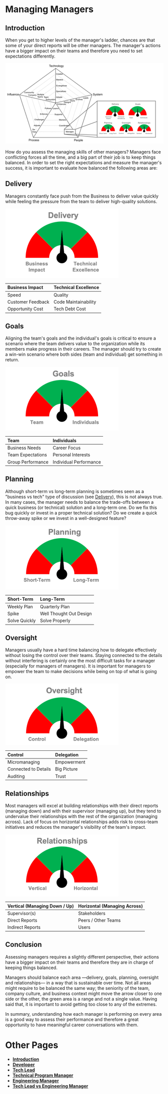 # Managing Managers

## Introduction

When you get to higher levels of the manager's ladder, chances are that some of your direct reports will be other managers. 
The manager's actions have a bigger impact on their teams and therefore you need to set expectations differently.

<picture>
  <source media="(prefers-color-scheme: dark)" srcset="https://raw.githubusercontent.com/nguyenanhung/engineering-roadmap-docs/main/charts/dashboard-dark.png">
  <source media="(prefers-color-scheme: light)" srcset="https://raw.githubusercontent.com/nguyenanhung/engineering-roadmap-docs/main/charts/dashboard.png">
  <img alt="Dashboard" src="/charts/dashboard.png">
</picture>

How do you assess the managing skills of other managers?
Managers face conflicting forces all the time, and a big part of their job is to keep things balanced.
In order to set the right expectations and measure the manager's success, it is important to evaluate how balanced the following areas are:


## Delivery

Managers constantly face push from the Business to deliver value quickly while feeling the pressure from the team to deliver high-quality solutions.

![Delivery](/charts/dashboard-delivery.png)

| Business Impact   | Technical Excellence |
|:------------------|:---------------------|
| Speed             | Quality              |
| Customer Feedback | Code Maintainability |
| Opportunity Cost  | Tech Debt Cost       |


## Goals

Aligning the team's goals and the individual's goals is critical to ensure a scenario where the team delivers value to the organization while its members make progress in their careers. The manager should try to create a win-win scenario where both sides (team and individual) get something in return.

![Goals](/charts/dashboard-goals.png)

| Team              | Individuals            |
|:------------------|:-----------------------|
| Business Needs    | Career Focus           |
| Team Expectations | Personal Interests     |
| Group Performance | Individual Performance |


## Planning

Although short-term vs long-term planning is sometimes seen as a "business vs tech" type of discussion (see [Delivery](#delivery)), this is not always true. In many cases, the manager needs to balance the trade-offs between a quick business (or technical) solution and a long-term one. Do we fix this bug quickly or invest in a proper technical solution? Do we create a quick throw-away spike or we invest in a well-designed feature?

![Planning](/charts/dashboard-planning.png)

| Short-Term    | Long-Term               |
|:--------------|:------------------------|
| Weekly Plan   | Quarterly Plan          |
| Spike         | Well Thought Out Design |
| Solve Quickly | Solve Properly          |


## Oversight

Managers usually have a hard time balancing how to delegate effectively without losing the control over their teams. Staying connected to the details without interfering is certainly one the most difficult tasks for a manager (especially for managers of managers). It is important for managers to empower the team to make decisions while being on top of what is going on.

![Oversight](/charts/dashboard-oversight.png)

| Control              | Delegation  |
|:---------------------|:------------|
| Micromanaging        | Empowerment |
| Connected to Details | Big Picture |
| Auditing             | Trust       |

## Relationships

Most managers will excel at building relationships with their direct reports (managing down) and with their supervisor (managing up), but they tend to undervalue their relationships with the rest of the organization (managing across). Lack of focus on horizontal relationships adds risk to cross-team initiatives and reduces the manager's visibility of the team's impact.

![Relationships](/charts/dashboard-relationships.png)

| Vertical (Managing Down / Up) | Horizontal (Managing Across) |
|:------------------------------|:-----------------------------|
| Supervisor(s)                 | Stakeholders                 |
| Direct Reports                | Peers / Other Teams          |
| Indirect Reports              | Users                        |

## Conclusion

Assessing managers requires a slightly different perspective, their actions have a bigger impact on their teams and therefore they are in charge of keeping things balanced.

Managers should balance each area —delivery, goals, planning, oversight and relationships— in a way that is sustainable over time. Not all areas might require to be balanced the same way; the seniority of the team, company culture, and business context might move the arrow closer to one side or the other, the green area is a range and not a single value. Having said that, it is important to avoid getting too close to any of the extremes.

In summary, understanding how each manager is performing on every area is a good way to assess their performance and therefore a great opportunity to have meaningful career conversations with them.

# Other Pages

* [**Introduction**](README.md)
* [**Developer**](Developer.md)
* [**Tech Lead**](TechLead.md)
* [**Technical Program Manager**](TechnicalProgramManager.md)
* [**Engineering Manager**](EngineeringManager.md)
* [**Tech Lead vs Engineering Manager**](TechLead-EngineeringManager.md)
